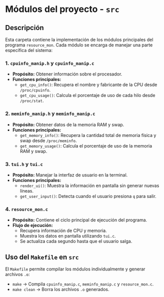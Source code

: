 # Módulos del proyecto - `src`

## Descripción
Esta carpeta contiene la implementación de los módulos principales del programa `resource_mon`. Cada módulo se encarga de manejar una parte específica del sistema:

### **1. `cpuinfo_manip.h` y `cpuinfo_manip.c`**
- **Propósito:** Obtener información sobre el procesador.
- **Funciones principales:**
  - `get_cpu_info()`: Recupera el nombre y fabricante de la CPU desde `/proc/cpuinfo`.
  - `get_cpu_usage()`: Calcula el porcentaje de uso de cada hilo desde `/proc/stat`.

### **2. `meminfo_manip.h` y `meminfo_manip.c`**
- **Propósito:** Obtener datos de la memoria RAM y swap.
- **Funciones principales:**
  - `get_memory_info()`: Recupera la cantidad total de memoria física y swap desde `/proc/meminfo`.
  - `get_memory_usage()`: Calcula el porcentaje de uso de la memoria RAM y swap.

### **3. `tui.h` y `tui.c`**
- **Propósito:** Manejar la interfaz de usuario en la terminal.
- **Funciones principales:**
  - `render_ui()`: Muestra la información en pantalla sin generar nuevas líneas.
  - `get_user_input()`: Detecta cuando el usuario presiona `q` para salir.

### **4. `resource_mon.c`**
- **Propósito:** Contiene el ciclo principal de ejecución del programa.
- **Flujo de ejecución:**
  - Recupera información de CPU y memoria.
  - Muestra los datos en pantalla utilizando `tui.c`.
  - Se actualiza cada segundo hasta que el usuario salga.

## **Uso del `Makefile` en `src`**
El `Makefile` permite compilar los módulos individualmente y generar archivos `.o`:
- `make` → Compila `cpuinfo_manip.c`, `meminfo_manip.c` y `resource_mon.c`.
- `make clean` → Borra los archivos `.o` generados.
